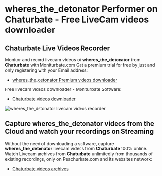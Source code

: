 # wheres_the_detonator Performer on Chaturbate - Free LiveCam videos downloader

## Chaturbate Live Videos Recorder

Monitor and record livecam videos of **wheres_the_detonator** from **Chaturbate** with Moniturbate.com
Get a premium trial for free by just and only registering with your Email address:
* [wheres_the_detonator Premium videos downloader](https://moniturbate.com/request-demo-licence-key.html)

Free livecam videos downloader - Moniturbate Software:
* [Chaturbate videos downloader](https://moniturbate.com/moniturbate-download-software.html)

![wheres_the_detonator livecam videos recorder](https://peachurnet.com/templates/moniturbate-software.png)


## Capture wheres_the_detonator videos from the Cloud and watch your recordings on Streaming

Without the need of downloading a software, capture **wheres_the_detonator** livecam videos from **Chaturbate** 100% online.
Watch Livecam archives from **Chaturbate** unlimitedly from thousands of existing recordings, only on Peachurbate.com and its websites network:
* [Chaturbate videos archives](https://peachurnet.com/)